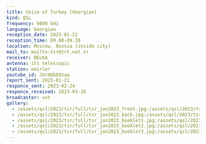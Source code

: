 ```yaml
---
title: Voice of Turkey (Georgian)
kind: QSL
frequency: 9840 kHz
language: Georgian
reception_date: 2023-01-21
reception_time: 09.00-09.30
location: Moscow, Russia (inside city)
mail_to: mailto:tsr@trt.net.tr
receiver: BELKA
antenna: its telescopic
station: emirler
youtube_id: JUrKDDE8zuw
report_sent: 2023-01-21
responce_sent: 2023-02-24
responce_received: 2023-03-20
broadcaster: vot
gallery:
  - /assets/qsl/2023/tsr/full/tsr_jan2023_front.jpg:/assets/qsl/2023/tsr/small/tsr_jan2023_front.jpg
  - /assets/qsl/2023/tsr/full/tsr_jan2023_back.jpg:/assets/qsl/2023/tsr/small/tsr_jan2023_back.jpg
  - /assets/qsl/2023/tsr/full/tsr_jan2023_booklet1.jpg:/assets/qsl/2023/tsr/small/tsr_jan2023_booklet1.jpg
  - /assets/qsl/2023/tsr/full/tsr_jan2023_booklet2.jpg:/assets/qsl/2023/tsr/small/tsr_jan2023_booklet2.jpg
  - /assets/qsl/2023/tsr/full/tsr_jan2023_booklet3.jpg:/assets/qsl/2023/tsr/small/tsr_jan2023_booklet3.jpg
---
```

